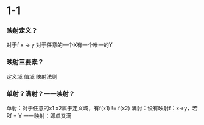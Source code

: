 # 1-1
### 映射定义？
对于f x -> y 对于任意的一个X有一个唯一的Y
### 映射三要素？
定义域 值域 映射法则
### 单射？满射？一一映射？
单射：对于任意的x1 x2属于定义域，有f(x1) != f(x2)
满射：设有映射f：x->y，若Rf = Y
一一映射：即单又满